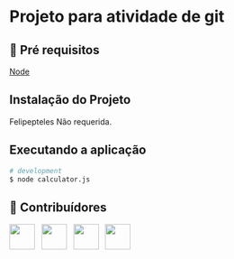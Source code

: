 # Projeto para atividade de git
 
## 🔐 Pré requisitos

<a href="https://nodejs.dev/">Node</a> &nbsp;

## Instalação do Projeto
Felipepteles
Não requerida.

## Executando a aplicação

```bash
# development
$ node calculator.js
```

## 🤝 Contribuídores

<a href="https://github.com/Felipepteles"><img src="https://github.com/Felipepteles.png" width="45" height="45"></a> &nbsp;
<a href="https://github.com/T1P3R31R4"><img src="https://github.com/T1P3R31R4.png" width="45" height="45"></a> &nbsp;
<a href="https://github.com/gustavo-kirst"><img src="https://github.com/gustavo-kirst.png" width="45" height="45"></a> &nbsp;
<a href="https://github.com/Lucassfers"><img src="https://github.com/Lucassfers.png" width="45" height="45"></a> &nbsp;

